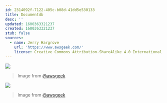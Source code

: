 ```yaml
---
id: 2314092f-7122-405c-b08d-41dd5e530133
title: Documentdb
desc: ''
updated: 1600363321237
created: 1600363321237
stub: false
sources:
  - name: Jerry Hargrove
    url: 'https://www.awsgeek.com/'
    license: Creative Commons Attribution-ShareAlike 4.0 International License
---
```

![](/assets/images/Amazon-DocumentDB_en.jpg)
> Image from [@awsgeek](https://www.awsgeek.com/Amazon-DocumentDB/)


![](/assets/images/Amazon-DocumentDB_en.jpg)
> Image from [@awsgeek](https://www.awsgeek.com/Amazon-DocumentDB/)
